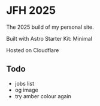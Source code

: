 # JFH 2025

The 2025 build of my personal site.

Built with Astro Starter Kit: Minimal

Hosted on Cloudflare


## Todo

- jobs list
- og image
- try amber colour again
